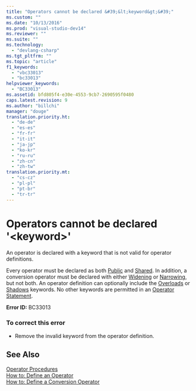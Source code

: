 ```yaml
---
title: "Operators cannot be declared &#39;&lt;keyword&gt;&#39;"
ms.custom: ""
ms.date: "10/13/2016"
ms.prod: "visual-studio-dev14"
ms.reviewer: ""
ms.suite: ""
ms.technology: 
  - "devlang-csharp"
ms.tgt_pltfrm: ""
ms.topic: "article"
f1_keywords: 
  - "vbc33013"
  - "bc33013"
helpviewer_keywords: 
  - "BC33013"
ms.assetid: bfd805f4-e30e-4553-9cb7-2690595f0480
caps.latest.revision: 9
ms.author: "billchi"
manager: "douge"
translation.priority.ht: 
  - "de-de"
  - "es-es"
  - "fr-fr"
  - "it-it"
  - "ja-jp"
  - "ko-kr"
  - "ru-ru"
  - "zh-cn"
  - "zh-tw"
translation.priority.mt: 
  - "cs-cz"
  - "pl-pl"
  - "pt-br"
  - "tr-tr"
---
```

# Operators cannot be declared &#39;&lt;keyword&gt;&#39;
An operator is declared with a keyword that is not valid for operator definitions.  
  
 Every operator must be declared as both [Public](../Topic/Public%20\(Visual%20Basic\).md) and [Shared](../Topic/Shared%20\(Visual%20Basic\).md). In addition, a conversion operator must be declared with either [Widening](../Topic/Widening%20\(Visual%20Basic\).md) or [Narrowing](../Topic/Narrowing%20\(Visual%20Basic\).md), but not both. An operator definition can optionally include the [Overloads](../Topic/Overloads%20\(Visual%20Basic\).md) or [Shadows](../Topic/Shadows%20\(Visual%20Basic\).md) keywords. No other keywords are permitted in an [Operator Statement](../Topic/Operator%20Statement.md).  
  
 **Error ID:** BC33013  
  
### To correct this error  
  
-   Remove the invalid keyword from the operator definition.  
  
## See Also  
 [Operator Procedures](../Topic/Operator%20Procedures%20\(Visual%20Basic\).md)   
 [How to: Define an Operator](../Topic/How%20to:%20Define%20an%20Operator%20\(Visual%20Basic\).md)   
 [How to: Define a Conversion Operator](../Topic/How%20to:%20Define%20a%20Conversion%20Operator%20\(Visual%20Basic\).md)